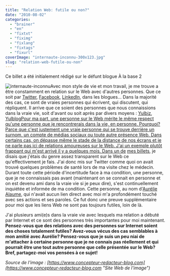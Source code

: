 ```yaml
---
title: "Relation Web: futile ou non?"
date: "2010-08-02"
categories: 
  - "brainer"
  - "en"
  - "fixtxt"
  - "fiximg"
  - "fixlang"
  - "fixtags"
  - "fixurl"
coverImage: "internaute-inconnu-300x123.jpg"
slug: "relation-web-futile-ou-non"
---
```


Ce billet a été initialement rédigé sur le défunt blogue À la base 2

![](images/internaute-inconnu-300x123.jpg "internaute-inconnu")Avec mon style de vie et mon travail, je me trouve a être constamment en relation sur le Web avec d'autres personnes. Que ce soit par [Twitter](https://twitter.com/fharper "Mon compte sur Twitter"), [Facebook](https://www.facebook.com/alabase2 "Page Facebook de À la base 2"), [LinkedIn](https://linkedin.com/in/fredericharper "Mon compte sur LinkedIn"), dans les blogues... Dans la majorité des cas, ce sont de vraies personnes qui écrivent, qui discutent, qui répliquent. Il arrive que ce soient des personnes que nous connaissions dans la vraie vie, soit d'avant ou soit après par divers moyens : [Yulbiz](https://yulbiz.org "Site Web du Yulbiz"), [YulblogPour ma part, une personne sur le Web mérite le même respect qu'une personne que je rencontrerais dans la vie, en personne. Pourquoi? Parce que c'est justement une vraie personne qui se trouve derrière un surnom, un compte de médias sociaux ou toute autre présence Web. Dans certains cas, on dépasse même le stade de la distance de nos écrans et je ne parle pas ici de relations amoureuses sur le Web. J'ai un exemple plutôt frappant qui m'est arrivé il y a quelques mois. Dans un de](https://yulblog.org "Site Web du Yulblog") [mes billets](http://fred.dev/etre-serieux-sans-se-prendre-au-serieux/ "Mon billet sur ma transparence"), je disais que j'étais du genre assez transparent sur le Web ce qu'effectivement je fais. J'ai donc mis sur Twitter comme quoi on avait trouvé quelques problèmes de santé lors de ma visite chez le médecin. Durant toute cette période d'incertitude face à ma condition, une personne, que je ne connaissais pas avant (maintenant on se connait en personne et on est devenu ami dans la vraie vie si je peux dire), s'est continuellement inquiétée et informée de ma condition. Cette personne, au nom d'[Aurélie Alaume](https://www.aureliealaume.com/ "Blogue d'Aurélie Alaume"), qui n'avait aucun lien direct avec moi m'a profondément touché avec ses actions et ses paroles. Ce fut donc une preuve supplémentaire pour moi que les liens Web ne sont pas toujours futiles, loin de là.

J'ai plusieurs ami(e)s dans la vraie vie avec lesquels ma relation a débuté par Internet et ce sont des personnes très importantes pour moi maintenant. **Pensez-vous que des relations avec des personnes sur Internet soient des choses totalement futiles? Avez-vous vécus des cas semblables à mon amitié avec Aurélie? Pensez-vous que je suis un peu niai de m'attacher à certaine personne que je ne connais pas réellement et qui pourrait être une tout autre personne que celle présentée sur le Web? Bref, partagez-moi vos pensées à ce sujet!**

_Source de l'image : [https://www.concepteur-redacteur-blog.com](https://www.concepteur-redacteur-blog.com "Site Web de l'image")_
